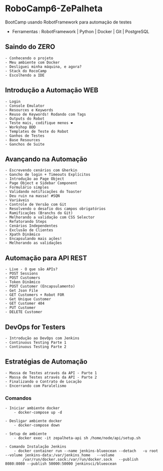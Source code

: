 # RoboCamp6-ZePalheta
BootCamp usando RobotFramework para automação de testes

- Ferramentas : RobotFramework | Python | Docker | Git | PostgreSQL

## Saindo do ZERO 
    - Conhecendo o projeto 
    - Meu ambiente com Docker 
    - Desliguei minha máquina, e agora?
    - Stack do RocoCamp 
    - Escolhendo a IDE 

## Introdução a Automação WEB 
    - Login 
    - Console Emulator 
    - Resources e Keywords
    - Reuso de Keywords! Rodando com Tags 
    - Outputs do Robot 
    - Teste mais, codifique menos ❤
    - Workshop BDD 
    - Templates de Teste do Robot 
    - Ganhos de Testes 
    - Base Resources 
    - Ganchos de Suite 

## Avançando na Automação 
    - Escrevendo cenários com Gherkin
    - Gancho de login + Timeouts Explícitos
    - Introdução ao Page Object
    - Page Object e Sidebar Component
    - Formulário simples
    - Validando notificações do Toaster
    - Deu ruin na massa! #SQN
    - Variáveis
    - Controle de Versão com Git
    - Resolvendo o desafio dos campos obrigatórios
    - Ramificações (Branchs do Git)
    - Melhorando a validação com CSS Selector
    - Refatorando Steps
    - Cenários Independentes
    - Exclusão de Clientes
    - Xpath Dinâmico
    - Encapsulando mais ações!
    - Melhorando as validações

## Automação para API REST
    - Live - O que são APIs?
    - POST Sessions
    - POST Customers
    - Token Dinâmico
    - POST Customer (Encapsulamento)
    - Get Json File
    - GET Customers + Robot FOR
    - Get Unique Customer
    - GET Customer 404
    - PUT Customer
    - DELETE Customer

## DevOps for Testers
    - Introdução ao DevOps com Jenkins
    - Continuous Testing Parte 1
    - Continuous Testing Parte 2   

## Estratégias de Automação
    - Massa de Testes através da API - Parte 1
    - Massa de Testes através da API - Parte 2
    - Finalizando o Contrato de Locação
    - Encerrando com Paralelismo
    
### Comandos 
    - Iniciar ambiente docker
        - docker-compose up -d
    
    - Desligar ambiente docker
        - docker-compose down 
        
    - Setup de ambiente 
        - docker exec -it zepalheta-api sh /home/node/api/setup.sh

    - Comando Instalação Jenkins
        - docker container run --name jenkins-blueocean --detach   -u root   --volume jenkins-data:/var/jenkins_home   --volume
            /var/run/docker.sock:/var/run/docker.sock   --publish 8080:8080 --publish 50000:50000 jenkinsci/blueocean